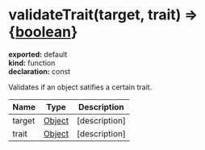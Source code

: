 # validateTrait(target, trait) => {[boolean](https://developer.mozilla.org/en-US/docs/Web/JavaScript/Reference/Global_Objects/Boolean)}      
  
**exported:** default      
**kind:** function      
**declaration:** const      
  
Validates if an object satifies a certain trait.      
  
| Name | Type | Description |        
|------|------|-------------|        
| target | [Object](https://developer.mozilla.org/en-US/docs/Web/JavaScript/Reference/Global_Objects/Object) | [description] |      
| trait | [Object](https://developer.mozilla.org/en-US/docs/Web/JavaScript/Reference/Global_Objects/Object) |  [description] |      
  

